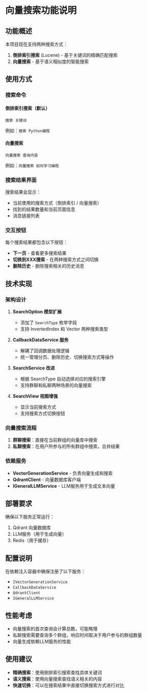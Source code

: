 # 向量搜索功能说明

## 功能概述

本项目现在支持两种搜索方式：
1. **倒排索引搜索** (Lucene) - 基于关键词的精确匹配搜索
2. **向量搜索** - 基于语义相似度的智能搜索

## 使用方式

### 搜索命令

#### 倒排索引搜索（默认）
```
搜索 关键词
```
例如：`搜索 Python编程`

#### 向量搜索
```
向量搜索 查询内容
```
例如：`向量搜索 如何学习编程`

### 搜索结果界面

搜索结果会显示：
- 当前使用的搜索方式（倒排索引 / 向量搜索）
- 找到的结果数量和当前页面信息
- 消息链接列表

### 交互按钮

每个搜索结果都包含以下按钮：
- **下一页** - 查看更多搜索结果
- **切换到XXX搜索** - 在两种搜索方式之间切换
- **删除历史** - 删除搜索相关的历史消息

## 技术实现

### 架构设计

1. **SearchOption 模型扩展**
   - 添加了 `SearchType` 枚举字段
   - 支持 InvertedIndex 和 Vector 两种搜索类型

2. **CallbackDataService 服务**
   - 解耦了回调数据处理逻辑
   - 统一管理分页、删除历史、切换搜索方式等操作

3. **SearchService 改进**
   - 根据 SearchType 自动选择对应的搜索引擎
   - 支持群聊和私聊两种场景的向量搜索

4. **SearchView 视图增强**
   - 显示当前搜索方式
   - 支持搜索方式切换按钮

### 向量搜索流程

1. **群聊搜索**：直接在当前群组的向量库中搜索
2. **私聊搜索**：在用户所参与的所有群组中搜索，合并结果

### 依赖服务

- **VectorGenerationService** - 负责向量生成和搜索
- **QdrantClient** - 向量数据库客户端
- **IGeneralLLMService** - LLM服务用于生成文本向量

## 部署要求

确保以下服务正常运行：
1. Qdrant 向量数据库
2. LLM服务（用于生成向量）
3. Redis（用于缓存）

## 配置说明

在依赖注入容器中确保注册了以下服务：
- `IVectorGenerationService`
- `CallbackDataService`
- `QdrantClient`
- `IGeneralLLMService`

## 性能考虑

- 向量搜索的首次查询会计算总数，可能略慢
- 私聊搜索需要查询多个群组，响应时间取决于用户参与的群组数量
- 向量生成依赖LLM服务的性能

## 使用建议

- **精确搜索**：使用倒排索引搜索查找具体关键词
- **语义搜索**：使用向量搜索查找语义相关的内容
- **快速切换**：可以在搜索结果中直接切换搜索方式进行对比 